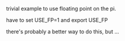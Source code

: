 trivial example to use floating point on the pi.

have to set
    USE_FP=1
and
    export USE_FP

there's probably a better way to do this, but ...
